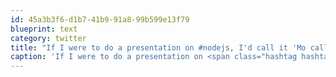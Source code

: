 ```yaml
---
id: 45a3b3f6-d1b7-41b9-91a8-99b599e13f79
blueprint: text
category: twitter
title: "If I were to do a presentation on #nodejs, I'd call it 'Mo callbacks, 'mo problems"
caption: 'If I were to do a presentation on <span class="hashtag hashtag_local">#<a href="http://tweettemp.darylchymko.ca/?tag=nodejs">nodejs</a>, I''d call it ''Mo callbacks, ''mo problems'
---
```

